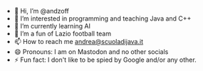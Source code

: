 - 👋 Hi, I’m @andzoff
- 👀 I’m interested in programming and teaching Java and C++
- 🌱 I’m currently learning AI
- 💞️ I’m a fun of Lazio football team
- 📫 How to reach me andrea@scuoladijava.it
- 😄 Pronouns: I am on Mastodon and no other socials
- ⚡ Fun fact: I don't like to be spied by Google and/or any other.

<!---
andzoff/andzoff is a ✨ special ✨ repository because its `README.md` (this file) appears on your GitHub profile.
You can click the Preview link to take a look at your changes.
--->
